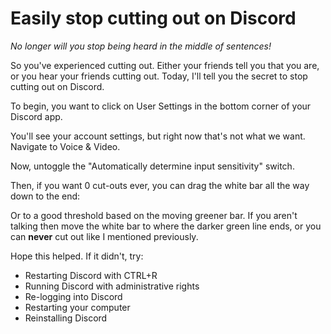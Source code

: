 # Easily stop cutting out on Discord

*No longer will you stop being heard in the middle of sentences!*

So you've experienced cutting out. Either your friends tell you that you are, or you hear your friends cutting out. Today, I'll tell you the secret to stop cutting out on Discord.

To begin, you want to click on User Settings in the bottom corner of your Discord app.

You'll see your account settings, but right now that's not what we want. Navigate to Voice & Video.

Now, untoggle the "Automatically determine input sensitivity" switch.

Then, if you want 0 cut-outs ever, you can drag the white bar all the way down to the end:

Or to a good threshold based on the moving greener bar. If you aren't talking then move the white bar to where the darker green line ends, or you can **never** cut out like I mentioned previously.

Hope this helped. If it didn't, try:
* Restarting Discord with CTRL+R
* Running Discord with administrative rights
* Re-logging into Discord
* Restarting your computer
* Reinstalling Discord
